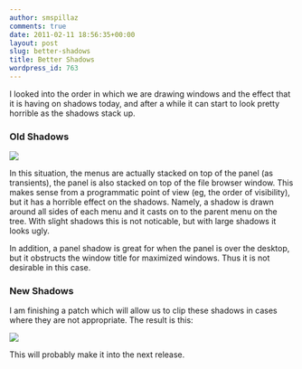 ```yaml
---
author: smspillaz
comments: true
date: 2011-02-11 18:56:35+00:00
layout: post
slug: better-shadows
title: Better Shadows
wordpress_id: 763
---
```


I looked into the order in which we are drawing windows and the effect that it is having on shadows today, and after a while it can start to look pretty horrible as the shadows stack up.



### Old Shadows



[![](http://smspillaz.files.wordpress.com/2011/02/bad-shadows.png)](http://smspillaz.files.wordpress.com/2011/02/bad-shadows.png)

In this situation, the menus are actually stacked on top of the panel (as transients), the panel is also stacked on top of the file browser window. This makes sense from a programmatic point of view (eg, the order of visibility), but it has a horrible effect on the shadows. Namely, a shadow is drawn around all sides of each menu and it casts on to the parent menu on the tree. With slight shadows this is not noticable, but with large shadows it looks ugly.

In addition, a panel shadow is great for when the panel is over the desktop, but it obstructs the window title for maximized windows. Thus it is not desirable in this case.



### New Shadows



I am finishing a patch which will allow us to clip these shadows in cases where they are not appropriate. The result is this:

[![](http://smspillaz.files.wordpress.com/2011/02/hot-shadows.png)](http://smspillaz.files.wordpress.com/2011/02/hot-shadows.png)

This will probably make it into the next release.

